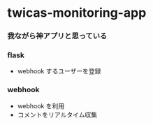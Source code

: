 # twicas-monitoring-app

### 我ながら神アプリと思っている

### flask

- webhook するユーザーを登録

### webhook

- webhook を利用
- コメントをリアルタイム収集
